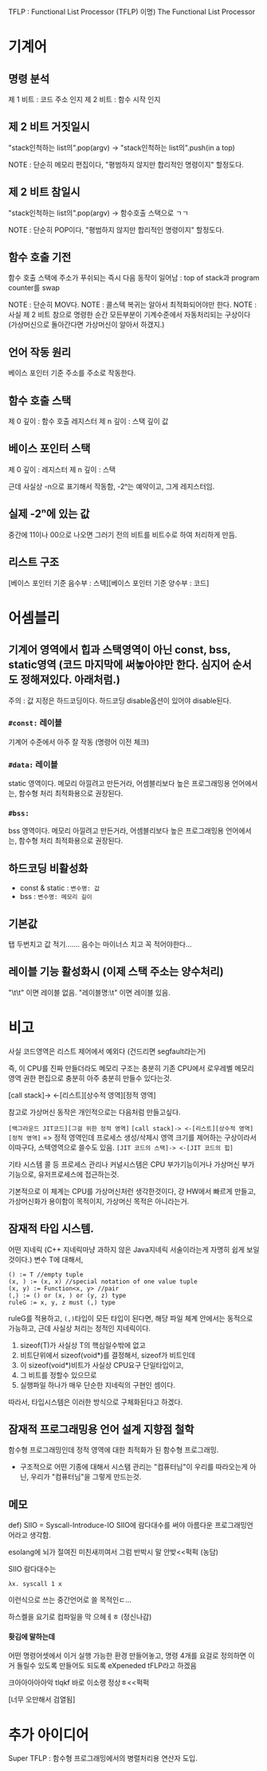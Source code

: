 TFLP : Functional List Processor (TFLP)
이명) The Functional List Processor

# 기계어

## 명령 분석

제 1 비트 : 코드 주소 인지
제 2 비트 : 함수 시작 인지

## 제 2 비트 거짓일시

"stack인척하는 list의".pop(argv) -> "stack인척하는 list의".push(in a top)

NOTE : 단순히 메모리 편집이다, "평범하지 않지만 합리적인 명령이지" 할정도다.

## 제 2 비트 참일시

"stack인척하는 list의".pop(argv) -> 함수호출 스택으로 ㄱㄱ

NOTE : 단순히 POP이다, "평범하지 않지만 합리적인 명령이지" 할정도다.

## 함수 호출 기전

함수 호출 스택에 주소가 푸쉬되는 즉시 다음 동작이 일어남 : 
top of stack과 program counter를 swap

NOTE : 단순히 MOV다.
NOTE : 콜스텍 복귀는 알아서 최적화되어야만 한다.
NOTE : 사실 제 2 비트 참으로 명령한 순간 모든부분이 기계수준에서 자동처리되는 구상이다 (가상머신으로 돌아간다면 가상머신이 알아서 하갰지.)

## 언어 작동 원리

베이스 포인터 기준 주소를 주소로 작동한다.

## 함수 호출 스택

제 0 깊이 : 함수 호출 레지스터
제 n 깊이 : 스택 깊이 값

## 베이스 포인터 스택

제 0 깊이 : 레지스터
제 n 깊이 : 스택

근데 사실상 -n으로 표기해서 작동함,
-2ⁿ는 예약이고, 그게 레지스터임.

## 실제 -2ⁿ에 있는 값

중간에 11이나 00으로 나오면 그러기 전의 비트를 비트수로 하여 처리하게 만듬.

## 리스트 구조

[베이스 포인터 기준 음수부 : 스택][베이스 포인터 기준 양수부 : 코드]

# 어셈블리

## 기계어 영역에서 힙과 스택영역이 아닌 const, bss, static영역 (코드 마지막에 써놓아야만 한다. 심지어 순서도 정해져있다. 아래처럼.)

주의 : 값 지정은 하드코딩이다. 하드코딩 disable옵션이 있어야 disable된다.

### `#const:` 레이블

기계어 수준에서 아주 잘 작동 (명령어 이전 체크)

### `#data:` 레이블

static 영역이다.
메모리 아낄려고 만든거라,
어셈블리보다 높은 프로그래밍용 언어에서는,
함수형 처리 최적화용으로 권장된다.

### `#bss:`

bss 영역이다.
메모리 아낄려고 만든거라,
어셈블리보다 높은 프로그래밍용 언어에서는,
함수형 처리 최적화용으로 권장된다.

## 하드코딩 비활성화

 - const & static : `변수명: 값`
 - bss : `변수명: 메모리 길이`

## 기본값

탭 두번치고 값 적기.......
음수는 마이너스 치고 꼭 적어야한다...

## 레이블 기능 활성화시 (이제 스택 주소는 양수처리)

"\t\t" 이면 레이블 없음.
"레이블명:\t" 이면 레이블 있음.

# 비고
사실 코드영역은 리스트 제어에서 예외다 (건드리면 segfault라는거)

즉, 이 CPU를 진짜 만들더라도 메모리 구조는 충분히 기존 CPU에서 로우레벨 메모리 영역 권한 편집으로 충분히 아주 충분히 만들수 있다는것.

[call stack]-> <-[리스트][상수적 영역][정적 영역]

참고로 가상머신 동작은 개인적으로는 다음처럼 만들고싶다.

`[백그라운드 JIT코드][그걸 위한 정적 영역]`
`[call stack]-> <-[리스트][상수적 영역][정적 영역]` => 정적 영역인데 프로세스 생성/삭제시 영역 크기를 제어하는 구상이라서 이따구다, 스텍영역으로 쓸수도 있음.
`[JIT 코드의 스택]-> <-[JIT 코드의 힙]`

기타 시스템 콜 등 프로세스 관리나 커널시스템은 CPU 부가기능이거나 가상머신 부가기능으로, 유저프로세스에 접근하는것.

기본적으로 이 체계는 CPU를 가상머신처런 생각한것이다, 걍 HW에서 빠르게 만들고, 가상머신화가 용이함이 목적이지, 가상머신 목적은 아니라는거.

## 잠재적 타입 시스템.

어떤 지네릭 (C++ 지네릭마냥 과하지 않은 Java지네릭 서술이라는게 자명히 쉽게 보일것이다.) 변수 T에 대해서,
```
() := T //empty tuple
(x, ) := (x, x) //special notation of one value tuple
(x, y) := Function<x, y> //pair
(,) := () or (x, ) or (y, z) type
ruleG := x, y, z must (,) type
```
ruleG를 적용하고, `(,)`타입이 모든 타입이 된다면,
해당 파일 체계 안에서는 동적으로 가능하고,
근데 사실상 처리는 정적인 지네릭이다.

1. sizeof(T)가 사실상 T의 핵심일수밖에 없고
2. 비트단위에서 sizeof(void*)를 결정해서, sizeof가 비트인데
3. 이 sizeof(void*)비트가 사실상 CPU요구 단일타입이고,
4. 그 비트를 정할수 있으므로
5. 실행파일 하나가 매우 단순한 지네릭의 구현인 셈이다.

따라서, 타입시스템은 이러한 방식으로 구체화된다고 하겠다.

## 잠재적 프로그래밍용 언어 설계 지향점 철학

함수형 프로그래밍인데 정적 영역에 대한 최적화가 된 함수형 프로그래밍.

+ 구조적으로 어떤 기종에 대해서 시스탬 관리는 "컴퓨터님"이 우리를 따라오는게 아닌, 우리가 "컴퓨터님"을 그렇게 만드는것.

## 메모

def) SIIO = Syscall-Introduce-IO
SIIO에 람다대수를 써야 아름다운 프로그래밍언어라고 생각함.

esolang에 뇌가 절여진 미친새끼여서 그럼 반박시 말 안밪<<퍽퍽 (농담)

SIIO 람다대수는
```
λx. syscall 1 x
```
이런식으로 쓰는 중간언어로 쓸 목적인ㄷ...

하스켈을 요기로 컴파일을 막 으헤ㅔㅎ (정신나감)

#### 홧김에 말하는데

어떤 명령어셋에서 이거 실행 가능한 환경 만들어놓고, 명령 4개를 요걸로 정의하면 이거 돌릴수 있도록 만들어도 되도록
eXpeneded tFLP라고 하겠음

크아아아아아악 tlqkf 바로 이소랭 정상ㅎ<<퍽퍽

[너무 오만해서 검열됨]

# 추가 아이디어

Super TFLP : 함수형 프로그래밍에서의 병렬처리용 연산자 도입.